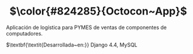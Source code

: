 <h1 align="center"> $\color{#824285}{Octocon~App}$ </h1>
<p align="left">
  <a>Aplicación de logística para PYMES de ventas de componentes de computadores. </a>
</p>
<p align="left">
  <a> $\textbf{\textit{Desarrollada~en:}} Django 4.4, MySQL</a>
</p>
